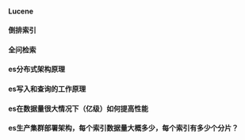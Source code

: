 #### Lucene 
#### 倒排索引
#### 全问检索
#### es分布式架构原理
#### es写入和查询的工作原理
#### es在数据量很大情况下（亿级）如何提高性能
#### es生产集群部署架构，每个索引数据量大概多少，每个索引有多少个分片？
